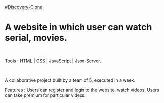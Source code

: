 #[Discovery-Clone](https://officialsiddharthbisht.github.io/Discovery-Clone/)

<h1>A website in which user can watch serial, movies.</h1><br>
<p> Tools : HTML | CSS | JavaScript | Json-Server. </p><br>
<p>A collaborative project built by a team of 5, executed in a week.</p>
<p>Features : Users can register and login to the website, watch videos.
           Users can take premium for particular videos.
</p>
